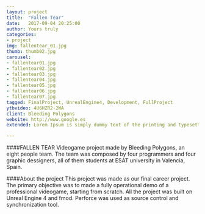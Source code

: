 ```yaml
---
layout: project
title:  "Fallen Tear"
date:   2017-09-04 20:25:00
author: Yours truly
categories:
- project
img: fallentear_01.jpg
thumb: thumb02.jpg
carousel:
- fallentear01.jpg
- fallentear02.jpg
- fallentear03.jpg
- fallentear04.jpg
- fallentear05.jpg
- fallentear06.jpg
- fallentear07.jpg
tagged: FinalProject, UnrealEngine4, Development, FullProject
ytbvideo: 4U6HZR2-2WA
client: Bleeding Polygons
website: http://www.google.es
extended: Lorem Ipsum is simply dummy text of the printing and typesetting industry. Lorem Ipsum has been the industry's standard dummy text ever since the 1500s, when an unknown printer took a galley of type and scrambled it to make a type specimen book. It has survived not only five centuries, but also the leap into electronic typesetting, remaining essentially unchanged.

---
```

####FALLEN TEAR
Videogame project made by Bleeding Polygons, an eight people team. The team was composed by four programmers and four graphic dessigners, all of them students at ESAT university in Valencia, Spain.

####About the project
This project was made as our final career project. The primary objective was to made a fully operational demo of a professional videogame, starting from scratch. All the
project was built on Unreal Engine 4 and fmod. Perforce was used as source control and synchronization tool.

